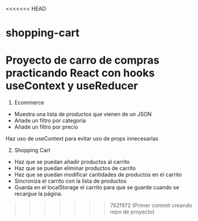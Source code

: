<<<<<<< HEAD
# shopping-cart
Proyecto de carro de compras practicando React con hooks useContext y useReducer
=======
1. Ecommerce

- Muestra una lista de productos que vienen de un JSON
- Añade un filtro por categoria
- Añade un filtro por precio

Haz uso de useContext para evitar uso de props innecesarias

2. Shopping Cart

- Haz que se puedan añadir productos al carrito
- Haz que se puedan eliminar productos de carrito
- Haz que se puedan modificar cantidades de productos en el carrito
- Sincroniza el carrito con la lista de productos 
- Guarda en el localStorage el carrito para que se guarde cuando se recargue la página.

>>>>>>> 762f972 (Primer commit creando repo de proyecto)
